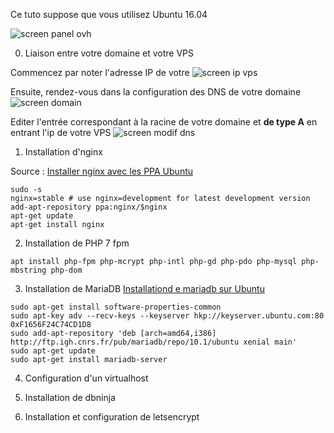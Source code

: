 Ce tuto suppose que vous utilisez Ubuntu 16.04

![screen panel ovh](http://i.imgur.com/D4nreWH.png)

0. Liaison entre votre domaine et votre VPS

Commencez par noter l'adresse IP de votre 
![screen ip vps](http://i.imgur.com/YwrUzNq.png)

Ensuite, rendez-vous dans la configuration des DNS de votre domaine
![screen domain](http://i.imgur.com/YwrUzNq.png)

Editer l'entrée correspondant à la racine de votre domaine et **de type A** en entrant l'ip de votre VPS
![screen modif dns](http://i.imgur.com/YwrUzNq.png)

1. Installation d'nginx

Source : [Installer nginx avec les PPA Ubuntu](https://www.nginx.com/resources/wiki/start/topics/tutorials/install/#official-debian-ubuntu-packages)
```
sudo -s
nginx=stable # use nginx=development for latest development version
add-apt-repository ppa:nginx/$nginx
apt-get update
apt-get install nginx
```

2. Installation de PHP 7 fpm
```
apt install php-fpm php-mcrypt php-intl php-gd php-pdo php-mysql php-mbstring php-dom
```

3. Installation de MariaDB
[Installationd e mariadb sur Ubuntu](https://downloads.mariadb.org/mariadb/repositories/#mirror=cnrs&distro=Ubuntu&distro_release=xenial--ubuntu_xenial&version=10.1)
```
sudo apt-get install software-properties-common
sudo apt-key adv --recv-keys --keyserver hkp://keyserver.ubuntu.com:80 0xF1656F24C74CD1D8
sudo add-apt-repository 'deb [arch=amd64,i386] http://ftp.igh.cnrs.fr/pub/mariadb/repo/10.1/ubuntu xenial main'
sudo apt-get update
sudo apt-get install mariadb-server
```

4. Configuration d'un virtualhost

5. Installation de dbninja

5. Installation et configuration de letsencrypt

